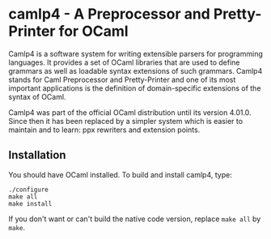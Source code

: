 camlp4 - A Preprocessor and Pretty-Printer for OCaml
====================================================

Camlp4 is a software system for writing extensible parsers for
programming languages. It provides a set of OCaml libraries that are
used to define grammars as well as loadable syntax extensions of such
grammars. Camlp4 stands for Caml Preprocessor and Pretty-Printer and
one of its most important applications is the definition of
domain-specific extensions of the syntax of OCaml.

Camlp4 was part of the official OCaml distribution until its version
4.01.0. Since then it has been replaced by a simpler system which is
easier to maintain and to learn: ppx rewriters and extension points.

Installation
------------

You should have OCaml installed. To build and install camlp4, type:

    ./configure
    make all
    make install

If you don't want or can't build the native code version, replace
`make all` by `make`.
